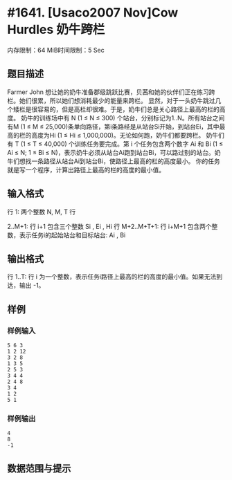 # #1641. [Usaco2007 Nov]Cow Hurdles 奶牛跨栏

内存限制：64 MiB时间限制：5 Sec

## 题目描述

Farmer John 想让她的奶牛准备郡级跳跃比赛，贝茜和她的伙伴们正在练习跨栏。她们很累，所以她们想消耗最少的能量来跨栏。 显然，对于一头奶牛跳过几个矮栏是很容易的，但是高栏却很难。于是，奶牛们总是关心路径上最高的栏的高度。 奶牛的训练场中有 N (1 &le; N &le; 300) 个站台，分别标记为1..N。所有站台之间有M (1 &le; M &le; 25,000)条单向路径，第i条路经是从站台Si开始，到站台Ei，其中最高的栏的高度为Hi (1 &le; Hi &le; 1,000,000)。无论如何跑，奶牛们都要跨栏。 奶牛们有 T (1 &le; T &le; 40,000) 个训练任务要完成。第 i 个任务包含两个数字 Ai 和 Bi (1 &le; Ai &le; N; 1 &le; Bi &le; N)，表示奶牛必须从站台Ai跑到站台Bi，可以路过别的站台。奶牛们想找一条路径从站台Ai到站台Bi，使路径上最高的栏的高度最小。 你的任务就是写一个程序，计算出路径上最高的栏的高度的最小值。 

## 输入格式

行 1: 两个整数 N, M, T 行 

2..M+1: 行 i+1 包含三个整数 Si , Ei , Hi 行 M+2..M+T+1: 行 i+M+1 包含两个整数，表示任务i的起始站台和目标站台: Ai , Bi

## 输出格式

行 1..T: 行 i 为一个整数，表示任务i路径上最高的栏的高度的最小值。如果无法到达，输出 -1。 

## 样例

### 样例输入

    
    5 6 3
    1 2 12
    3 2 8
    1 3 5
    2 5 3
    3 4 4
    2 4 8
    3 4
    1 2
    5 1
    
    

### 样例输出

    
    4
    8
    -1
    
    

## 数据范围与提示

